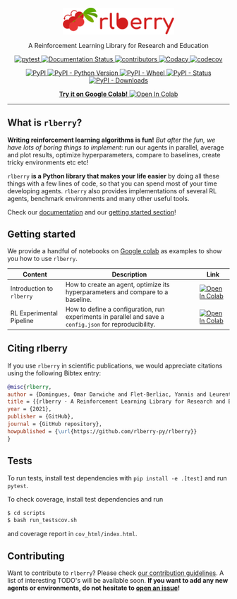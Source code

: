 <!-- Logo -->
<p align="center">
   <img src="https://raw.githubusercontent.com/rlberry-py/rlberry/main/assets/logo_wide.svg" width="50%">
</p>

<!-- Short description -->
<p align="center">
   A Reinforcement Learning Library for Research and Education
</p>

<!-- The badges -->
<p align="center">
   <a href="https://github.com/rlberry-py/rlberry/workflows/test/badge.svg">
      <img alt="pytest" src="https://github.com/rlberry-py/rlberry/workflows/test/badge.svg">
   </a>
   <a href='https://rlberry.readthedocs.io/en/latest/?badge=latest'>
      <img alt="Documentation Status" src="https://readthedocs.org/projects/rlberry/badge/?version=latest">
   </a>
   <a href="https://img.shields.io/github/contributors/rlberry-py/rlberry">
      <img alt="contributors" src="https://img.shields.io/github/contributors/rlberry-py/rlberry">
   </a>
   <a href="https://app.codacy.com/gh/rlberry-py/rlberry?utm_source=github.com&utm_medium=referral&utm_content=rlberry-py/rlberry&utm_campaign=Badge_Grade">
      <img alt="Codacy" src="https://api.codacy.com/project/badge/Grade/27e91674d18a4ac49edf91c339af1502">
   </a>
   <a href="https://codecov.io/gh/rlberry-py/rlberry">
      <img alt="codecov" src="https://codecov.io/gh/rlberry-py/rlberry/branch/main/graph/badge.svg?token=TIFP7RUD75">
   </a>
</p>

<p align="center">
   <a href="https://pypi.org/project/rlberry/">
      <img alt="PyPI" src="https://img.shields.io/pypi/v/rlberry">
   </a>
   <a href="https://img.shields.io/pypi/pyversions/rlberry">
      <img alt="PyPI - Python Version" src="https://img.shields.io/pypi/pyversions/rlberry">
   </a>
   <a href="https://img.shields.io/pypi/wheel/rlberry">
      <img alt="PyPI - Wheel" src="https://img.shields.io/pypi/wheel/rlberry">
   </a>
   <a href="https://img.shields.io/pypi/status/rlberry">
      <img alt="PyPI - Status" src="https://img.shields.io/pypi/status/rlberry">
   </a>
   <a href="https://img.shields.io/pypi/dm/rlberry">
      <img alt="PyPI - Downloads" src="https://img.shields.io/pypi/dm/rlberry">
   </a>
</p>

<p align="center">
   <a href="https://colab.research.google.com/github/rlberry-py/rlberry/blob/main/notebooks/introduction_to_rlberry.ipynb">
      <b>Try it on Google Colab!</b>
      <img alt="Open In Colab" src="https://colab.research.google.com/assets/colab-badge.svg">
   </a>
</p>

<!-- Horizontal rule -->
<hr>

<!-- Table of content -->



## What is `rlberry`? 

**Writing reinforcement learning algorithms is fun!** *But after the fun, we have lots of boring things to implement*: run our agents in parallel, average and plot results, optimize hyperparameters, compare to baselines, create tricky environments etc etc!

`rlberry` **is a Python library that makes your life easier** by doing all these things with a few lines of code, so that you can spend most of your time developing agents.
`rlberry` also provides implementations of several RL agents, benchmark environments and many other useful tools.

Check our [documentation](https://rlberry.readthedocs.io/en/latest/) and our [getting started section](#getting-started)!


## Getting started

We provide a handful of notebooks on [Google colab](https://colab.research.google.com/) as examples to show you how to use `rlberry`.

| Content | Description | Link |
|-|-|-|
| Introduction to `rlberry` | How to create an agent, optimize its hyperparameters and compare to a baseline. | <a href="https://colab.research.google.com/github/rlberry-py/rlberry/blob/main/notebooks/introduction_to_rlberry.ipynb"><img alt="Open In Colab" src="https://colab.research.google.com/assets/colab-badge.svg"></a> |
| RL Experimental Pipeline | How to define a configuration, run experiments in parallel and save a `config.json` for reproducibility. | <a href="https://colab.research.google.com/github/rlberry-py/rlberry/blob/main/notebooks/experimental_pipeline_with_rlberry.ipynb"><img alt="Open In Colab" src="https://colab.research.google.com/assets/colab-badge.svg"></a> |


## Citing rlberry

If you use `rlberry` in scientific publications, we would appreciate citations using the following Bibtex entry:

```bibtex
@misc{rlberry,
author = {Domingues, Omar Darwiche and Flet-Berliac, Yannis and Leurent, Edouard and M{\'e}nard, Pierre and Shang, Xuedong and Valko, Michal},
title = {{rlberry - A Reinforcement Learning Library for Research and Education}},
year = {2021},
publisher = {GitHub},
journal = {GitHub repository},
howpublished = {\url{https://github.com/rlberry-py/rlberry}}
}
```

## Tests

To run tests, install test dependencies with `pip install -e .[test]` and run `pytest`. 

To check coverage, install test dependencies and run 

```bash 
$ cd scripts
$ bash run_testscov.sh
```
and coverage report in `cov_html/index.html`.

## Contributing

Want to contribute to `rlberry`? Please check [our contribution guidelines](CONTRIBUTING.md). A list of interesting TODO's will be available soon. **If you want to add any new agents or environments, do not hesitate to [open an issue](https://github.com/rlberry-py/rlberry/issues/new/choose)!**
